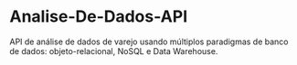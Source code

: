 # Analise-De-Dados-API
API de análise de dados de varejo usando múltiplos paradigmas de banco de dados: objeto-relacional, NoSQL e Data Warehouse.
